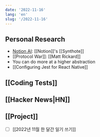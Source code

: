 ```yaml
---
date: '2022-11-16'
lang: 'en'
slug: '/2022-11-16'
---
```


## Personal Research

- [Notion AI](https://www.notion.so/ai): [[Notion]]'s [[Synthote]]
- [[Protocol War]]: [[Matt Rickard]]
- You can do more at a higher abstraction
- [[Configuring Jest for React Native]]

## [[Coding Tests]]

## [[Hacker News|HN]]

## [[Project]]

- [ ] [[2022년 11월 한 달간 일기 쓰기]]
